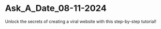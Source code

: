 # Ask_A_Date_08-11-2024
Unlock the secrets of creating a viral website with this step-by-step tutorial!
